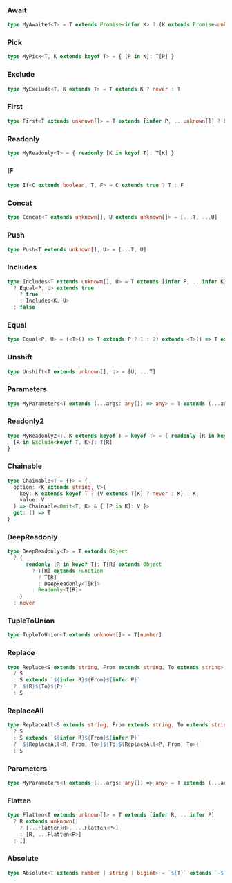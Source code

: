 ### Await

```ts
type MyAwaited<T> = T extends Promise<infer K> ? (K extends Promise<unknown> ? MyAwaited<K> : K) : T
```

### Pick

```ts
type MyPick<T, K extends keyof T> = { [P in K]: T[P] }
```

### Exclude

```ts
type MyExclude<T, K extends T> = T extends K ? never : T
```

### First

```ts
type First<T extends unknown[]> = T extends [infer P, ...unknown[]] ? P : never
```

### Readonly

```ts
type MyReadonly<T> = { readonly [K in keyof T]: T[K] }
```

### IF

```ts
type If<C extends boolean, T, F> = C extends true ? T : F
```

### Concat

```ts
type Concat<T extends unknown[], U extends unknown[]> = [...T, ...U]
```

### Push

```ts
type Push<T extends unknown[], U> = [...T, U]
```

### Includes

```ts
type Includes<T extends unknown[], U> = T extends [infer P, ...infer K]
  ? Equal<P, U> extends true
    ? true
    : Includes<K, U>
  : false
```

### Equal

```ts
type Equal<P, U> = (<T>() => T extends P ? 1 : 2) extends <T>() => T extends U ? 1 : 2 ? true : false
```

### Unshift

```ts
type Unshift<T extends unknown[], U> = [U, ...T]
```

### Parameters

```ts
type MyParameters<T extends (...args: any[]) => any> = T extends (...args: infer K) => any ? K : never
```

### Readonly2

```ts
type MyReadonly2<T, K extends keyof T = keyof T> = { readonly [R in keyof T]: T[R] } & {
  [R in Exclude<keyof T, K>]: T[R]
}
```

### Chainable

```ts
type Chainable<T = {}> = {
  option: <K extends string, V>(
    key: K extends keyof T ? (V extends T[K] ? never : K) : K,
    value: V
  ) => Chainable<Omit<T, K> & { [P in K]: V }>
  get: () => T
}
```

### DeepReadonly

```ts
type DeepReadonly<T> = T extends Object
  ? {
      readonly [R in keyof T]: T[R] extends Object
        ? T[R] extends Function
          ? T[R]
          : DeepReadonly<T[R]>
        : Readonly<T[R]>
    }
  : never
```

### TupleToUnion

```ts
type TupleToUnion<T extends unknown[]> = T[number]
```

### Replace

```ts
type Replace<S extends string, From extends string, To extends string> = From extends ''
  ? S
  : S extends `${infer R}${From}${infer P}`
  ? `${R}${To}${P}`
  : S
```

### ReplaceAll

```ts
type ReplaceAll<S extends string, From extends string, To extends string> = From extends ''
  ? S
  : S extends `${infer R}${From}${infer P}`
  ? `${ReplaceAll<R, From, To>}${To}${ReplaceAll<P, From, To>}`
  : S
```

### Parameters

```ts
type MyParameters<T extends (...args: any[]) => any> = T extends (...args: infer R) => any ? R : never
```

### Flatten

```ts
type Flatten<T extends unknown[]> = T extends [infer R, ...infer P]
  ? R extends unknown[]
    ? [...Flatten<R>, ...Flatten<P>]
    : [R, ...Flatten<P>]
  : []
```

### Absolute

```ts
type Absolute<T extends number | string | bigint> = `${T}` extends `-${infer R}` ? R : `${T}`
```

